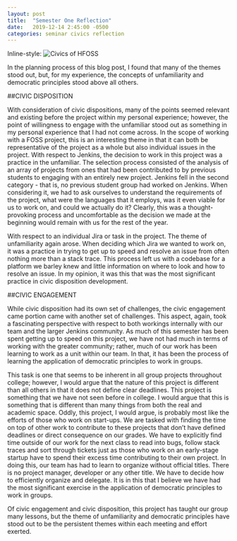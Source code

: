 ```yaml
---
layout: post
title:  "Semester One Reflection"
date:   2019-12-14 2:45:00 -0500
categories: seminar civics reflection
---
```

Inline-style:
![Civics of HFOSS](assets/HFOSS.jpeg "Logo Title Text 1")

In the planning process of this blog post, I found that many of the themes stood out, but, for my experience, the concepts of unfamiliarity and democratic principles stood above all others.

##CIVIC DISPOSITION

With consideration of civic dispositions, many of the points seemed relevant and existing before the project within my personal experience; however, the point of willingness to engage with the unfamiliar stood out as something in my personal experience that I had not come across. In the scope of working with a FOSS project, this is an interesting theme in that it can both be representative of the project as a whole but also individual issues in the project. With respect to Jenkins, the decision to work in this project was a practice in the unfamiliar. The selection process consisted of the analysis of an array of projects from ones that had been contributed to by previous students to engaging with an entirely new project. Jenkins fell in the second category - that is, no previous student group had worked on Jenkins. When considering it, we had to ask ourselves to understand the requirements of the project, what were the languages that it employs, was it even viable for us to work on, and could we actually do it? Clearly, this was a thought-provoking process and uncomfortable as the decision we made at the beginning would remain with us for the rest of the year.

With respect to an individual Jira or task in the project. The theme of unfamiliarity again arose. When deciding which Jira we wanted to work on, it was a practice in trying to get up to speed and resolve an issue from often nothing more than a stack trace. This process left us with a codebase for a platform we barley knew and little information on where to look and how to resolve an issue. In my opinion, it was this that was the most significant practice in civic disposition development.

##CIVIC ENGAGEMENT

While civic disposition had its own set of challenges, the civic engagement came portion came with another set of challenges. This aspect, again, took a fascinating perspective with respect to both workings internally with our team and the larger Jenkins community. As much of this semester has been spent getting up to speed on this project, we have not had much in terms of working with the greater community; rather, much of our work has been learning to work as a unit within our team. In that, it has been the process of learning the application of democratic principles to work in groups.

This task is one that seems to be inherent in all group projects throughout college; however, I would argue that the nature of this project is different than all others in that it does not define clear deadlines. This project is something that we have not seen before in college. I would argue that this is something that is different than many things from both the real and academic space. Oddly, this project, I would argue, is probably most like the efforts of those who work on start-ups. We are tasked with finding the time on top of other work to contribute to these projects that don’t have defined deadlines or direct consequence on our grades. We have to explicitly find time outside of our work for the next class to read into bugs, follow stack traces and sort through tickets just as those who work on an early-stage startup have to spend their excess time contributing to their own project. In doing this, our team has had to learn to organize without official titles. There is no project manager, developer or any other title. We have to decide how to efficiently organize and delegate. It is in this that I believe we have had the most significant exercise in the application of democratic principles to work in groups.

Of civic engagement and civic disposition, this project has taught our group many lessons, but the theme of unfamiliarity and democratic principles have stood out to be the persistent themes within each meeting and effort exerted.  

